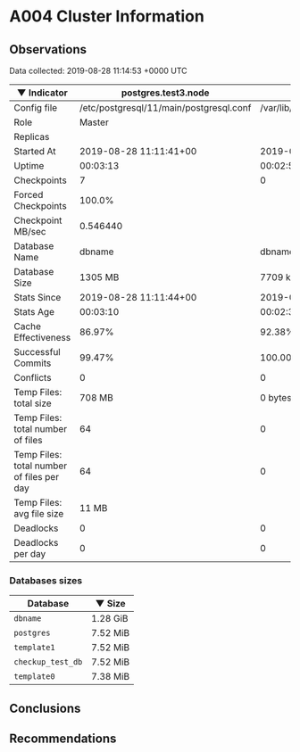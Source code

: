 # A004 Cluster Information #

## Observations ##
Data collected: 2019-08-28 11:14:53 +0000 UTC  

|&#9660;&nbsp;Indicator | postgres.test3.node | postgres.test1.node | postgres.test2.node |
|--------|-------|-------- |-------- |
|Config file |/etc/postgresql/11/main/postgresql.conf|/var/lib/postgresql/11/data1/postgresql.conf|/var/lib/postgresql/11/data2/postgresql.conf|
|Role |Master|<no value>|<no value>|
|Replicas ||<no value>|<no value>|
|Started At |2019-08-28&nbsp;11:11:41+00|2019-08-28 11:11:49+00|2019-08-28 11:11:57+00|
|Uptime |00:03:13|00:02:52|00:02:51|
|Checkpoints |7|0|0|
|Forced Checkpoints |100.0%|<no value>|<no value>|
|Checkpoint MB/sec |0.546440|<no value>|<no value>|
|Database Name |dbname|dbname|dbname|
|Database Size |1305&nbsp;MB|7709 kB|7709 kB|
|Stats Since |2019-08-28&nbsp;11:11:44+00|2019-08-28 11:12:04+00|2019-08-28 11:12:04+00|
|Stats Age |00:03:10|00:02:38|00:02:44|
|Cache Effectiveness |86.97%|92.38%|92.38%|
|Successful Commits |99.47%|100.00%|100.00%|
|Conflicts |0|0|0|
|Temp Files: total size |708&nbsp;MB|0 bytes|0 bytes|
|Temp Files: total number of files |64|0|0|
|Temp Files: total number of files per day |64|0|0|
|Temp Files: avg file size |11&nbsp;MB|<no value>|<no value>|
|Deadlocks |0|0|0|
|Deadlocks per day |0|0|0|


### Databases sizes ###

| Database | &#9660;&nbsp;Size |
|----------|--------|
| `dbname` | 1.28&nbsp;GiB |
| `postgres` | 7.52&nbsp;MiB |
| `template1` | 7.52&nbsp;MiB |
| `checkup_test_db` | 7.52&nbsp;MiB |
| `template0` | 7.38&nbsp;MiB |


## Conclusions ##


## Recommendations ##

